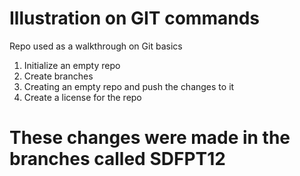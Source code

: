 # Illustration on GIT commands

Repo used as a walkthrough on Git basics

1. Initialize an empty repo
2. Create branches
3. Creating an empty repo and push the changes to it
4. Create a license for the repo

# These changes were made in the branches called SDFPT12
